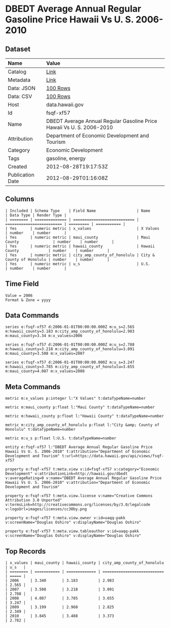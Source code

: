 # DBEDT Average Annual Regular Gasoline Price Hawaii Vs U. S. 2006-2010

## Dataset

| Name | Value |
| :--- | :---- |
| Catalog | [Link](https://catalog.data.gov/dataset/dbedt-average-annual-regular-gasoline-price-hawaii-vs-u-s-2006-2010-ecafc) |
| Metadata | [Link](https://data.hawaii.gov/api/views/fsqf-xf57) |
| Data: JSON | [100 Rows](https://data.hawaii.gov/api/views/fsqf-xf57/rows.json?max_rows=100) |
| Data: CSV | [100 Rows](https://data.hawaii.gov/api/views/fsqf-xf57/rows.csv?max_rows=100) |
| Host | data.hawaii.gov |
| Id | fsqf-xf57 |
| Name | DBEDT Average Annual Regular Gasoline Price Hawaii Vs U. S. 2006-2010 |
| Attribution | Department of Economic Development and Tourism |
| Category | Economic Development |
| Tags | gasoline, energy |
| Created | 2012-08-28T19:17:53Z |
| Publication Date | 2012-08-29T01:16:08Z |

## Columns

```ls
| Included | Schema Type    | Field Name                  | Name                      | Data Type | Render Type |
| ======== | ============== | =========================== | ========================= | ========= | =========== |
| Yes      | numeric metric | x_values                    | X Values                  | number    | number      |
| Yes      | numeric metric | maui_county                 | Maui County               | number    | number      |
| Yes      | numeric metric | hawaii_county               | Hawaii County             | number    | number      |
| Yes      | numeric metric | city_amp_county_of_honolulu | City & County of Honolulu | number    | number      |
| Yes      | numeric metric | u_s                         | U.S.                      | number    | number      |
```

## Time Field

```ls
Value = 2006
Format & Zone = yyyy
```

## Data Commands

```ls
series e:fsqf-xf57 d:2006-01-01T00:00:00.000Z m:u_s=2.565 m:hawaii_county=3.183 m:city_amp_county_of_honolulu=2.983 m:maui_county=3.34 m:x_values=2006

series e:fsqf-xf57 d:2006-01-01T00:00:00.000Z m:u_s=2.788 m:hawaii_county=3.218 m:city_amp_county_of_honolulu=3.091 m:maui_county=3.508 m:x_values=2007

series e:fsqf-xf57 d:2006-01-01T00:00:00.000Z m:u_s=3.247 m:hawaii_county=3.785 m:city_amp_county_of_honolulu=3.655 m:maui_county=4.087 m:x_values=2008
```

## Meta Commands

```ls
metric m:x_values p:integer l:"X Values" t:dataTypeName=number

metric m:maui_county p:float l:"Maui County" t:dataTypeName=number

metric m:hawaii_county p:float l:"Hawaii County" t:dataTypeName=number

metric m:city_amp_county_of_honolulu p:float l:"City &amp; County of Honolulu" t:dataTypeName=number

metric m:u_s p:float l:U.S. t:dataTypeName=number

entity e:fsqf-xf57 l:"DBEDT Average Annual Regular Gasoline Price Hawaii Vs U. S. 2006-2010" t:attribution="Department of Economic Development and Tourism" t:url=https://data.hawaii.gov/api/views/fsqf-xf57

property e:fsqf-xf57 t:meta.view v:id=fsqf-xf57 v:category="Economic Development" v:attributionLink=http://hawaii.gov/dbedt v:averageRating=0 v:name="DBEDT Average Annual Regular Gasoline Price Hawaii Vs U. S. 2006-2010" v:attribution="Department of Economic Development and Tourism"

property e:fsqf-xf57 t:meta.view.license v:name="Creative Commons Attribution 3.0 Unported" v:termsLink=http://creativecommons.org/licenses/by/3.0/legalcode v:logoUrl=images/licenses/cc30by.png

property e:fsqf-xf57 t:meta.view.owner v:id=uaqq-pakk v:screenName="Douglas Oshiro" v:displayName="Douglas Oshiro"

property e:fsqf-xf57 t:meta.view.tableauthor v:id=uaqq-pakk v:screenName="Douglas Oshiro" v:displayName="Douglas Oshiro"
```

## Top Records

```ls
| x_values | maui_county | hawaii_county | city_amp_county_of_honolulu | u_s   | 
| ======== | =========== | ============= | =========================== | ===== | 
| 2006     | 3.340       | 3.183         | 2.983                       | 2.565 | 
| 2007     | 3.508       | 3.218         | 3.091                       | 2.788 | 
| 2008     | 4.087       | 3.785         | 3.655                       | 3.247 | 
| 2009     | 3.199       | 2.960         | 2.825                       | 2.349 | 
| 2010     | 3.845       | 3.488         | 3.373                       | 2.782 | 
```